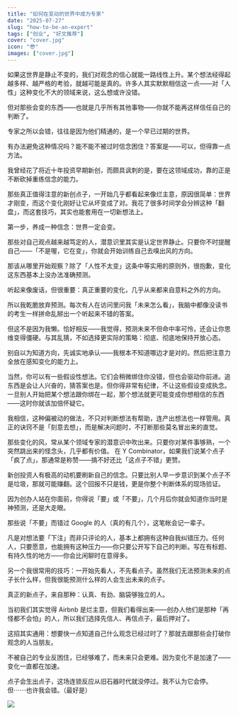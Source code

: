 ```yaml
---
title: "如何在变动的世界中成为专家"
date: "2025-07-27"
slug: "how-to-be-an-expert"
tags: ["创业", "好文推荐"]
cover: "cover.jpg"
icon: "😎"
images: ["cover.jpg"]
---
```

如果这世界是静止不变的，我们对观念的信心就能一路线性上升。某个想法经得起越多样、越严格的考验，就越可能是真的。许多人其实默默相信这一点——对「人性」这种变化不大的领域来说，这么想或许没错。



但对那些会变的东西——也就是几乎所有其他事物——你就不能再这样信任自己的判断了。



专家之所以会错，往往是因为他们精通的，是一个早已过期的世界。



有办法避免这种情况吗？能不能不被过时信念困住？答案是——可以，但得靠一点方法。



我曾经花了将近十年投资早期新创，而颇具讽刺的是，要在这领域成功，靠的正是不断砍掉重练信念的能力。



那些真正值得注意的新创点子，一开始几乎都看起来像烂主意，原因很简单：世界才刚变，而这个变化刚好让它从坏变成了对。我花了很多时间学会分辨这种「翻盘」，而这套技巧，其实也能套用在一切新想法上。



第一步，养成一种信念：世界一定会变。



那些对自己观点越来越笃定的人，潜意识里其实是认定世界静止。只要你不时提醒自己——「不是喔，它在变」，你就会开始训练自己去嗅出风的方向。



那该从哪里开始观察？除了「人性不太变」这条中等实用的原则外，很抱歉，变化这东西基本上没办法准确预测。



听起来像废话，但很重要：真正重要的变化，几乎从来都来自意料之外的方向。



所以我乾脆放弃预测。每次有人在访问里问我「未来怎么看」，我脑中都像没读书的考生一样拼命乱掰出一个听起来不错的答案。



但这不是因为我懒。恰好相反——我觉得，预测未来不但命中率可怜，还会让你思维变得僵硬。与其乱猜，不如选择更实际的策略：彻底、彻底地保持开放心态。



别自以为知道方向，先诚实地承认——我根本不知道哪边才是对的。然后把注意力全放在感知变化的能力上。



当然，你可以有一些假设性想法。它们会稍微绑住你没错，但也会驱动你前进。追东西是会让人兴奋的，猜答案也是。但你得非常有纪律，不让这些假设变成执念。
一旦别人开始把某个想法跟你绑在一起，那个想法就更可能变成你想相信的东西——这时你就该加倍怀疑它。



我相信，这种偏被动的做法，不只对判断想法有帮助，连产出想法也一样管用。真正的诀窍不是「刻意去想」，而是解决问题时，不打断那些莫名冒出来的直觉。



那些变化的风，常从某个领域专家的潜意识中吹出来。只要你对某件事够熟，一个突然跳出来的怪念头，几乎都有价值。
在 Y Combinator，如果我们说某个点子「疯了点」，那通常是称赞——搞不好还比「这点子不错」更赞。



新创投资人有极高的动机要刷新自己的信念。只要比别人早一步意识到某个点子不是垃圾，那就可能赚翻。这个回报不只是钱，更是你整个判断体系的现场验证。



因为创办人站在你面前，你得说「要」或「不要」，几个月后你就会知道你当时是神预测，还是大走眼。



那些说「不要」而错过 Google 的人（真的有几个），这笔帐会记一辈子。



凡是对想法要「下注」而非只评论的人，基本上都拥有这种自我纠错压力。任何人，只要愿意，也能拥有这种压力——你只要公开写下自己的判断。写在有标题、有持久性的地方——你会比闲聊时在意得多。



另一个我很常用的技巧：一开始先看人，不先看点子。虽然我们无法预测未来的点子长什么样，但我很能预测什么样的人会生出未来的点子。



真正的新点子，来自那种：认真、有劲、脑袋够独立的人。



当初我们其实觉得 Airbnb 是烂主意，但我们看得出来——创办人他们是那种「再怪都不会怕」的人，所以我们选择先信人、再信点子，最后押对了。



这招其实通用：想要快一点知道自己什么观念已经过时了？那就去跟那些会打破你观念的人当朋友。



不被自己的专业反困住，已经够难了，而未来只会更难。因为变化不是加速了——变化一直都在加速。



点子会生出点子，这场连锁反应从旧石器时代就没停过。我不认为它会停。
但⋯⋯也许我会错。（最好是）




![](https://prod-files-secure.s3.us-west-2.amazonaws.com/112d0858-5090-4d34-a606-b75eb8d65fd2/46476355-9cf3-4e99-9b7a-3531bc426380/1000202064.png?X-Amz-Algorithm=AWS4-HMAC-SHA256&X-Amz-Content-Sha256=UNSIGNED-PAYLOAD&X-Amz-Credential=ASIAZI2LB466WSZJJQL3%2F20251016%2Fus-west-2%2Fs3%2Faws4_request&X-Amz-Date=20251016T190928Z&X-Amz-Expires=3600&X-Amz-Security-Token=IQoJb3JpZ2luX2VjEOv%2F%2F%2F%2F%2F%2F%2F%2F%2F%2FwEaCXVzLXdlc3QtMiJGMEQCIGnwQw8MR9PwyWgPG%2BmM3n4%2F57MUIqIVuv%2B6X75QicGhAiA%2Fl%2Bm576rB0xrWB1CO2GbsGk760KNCCJNNjKl3aSBVEiqIBAiU%2F%2F%2F%2F%2F%2F%2F%2F%2F%2F8BEAAaDDYzNzQyMzE4MzgwNSIMqA497rGAQeFIOmOFKtwDgh4Glbqj3s9P3FuTK2zGQaNpSMZs9MRXQr35ymL6PaA3%2FPkCrg%2Bp4iWslLx8PbUTbtbnrWyLZI03%2B8LBITu76vqGSAQwHaMZTHCJXd7hs4nte32%2BYn1g40SKsT2%2B92JQ%2BhwL1Q8yc7UVVQIm%2FhO%2BIg5EQnD60zwh9th5aetat489KT%2F9l%2F74tB3vLrEltBJoIdwawmg4RnABEA25ApR45CjB3NIifRkjsItliohUksqZ6VWKbwUDoFKKqDx7jYPvfWEHhG32Yl8QPVxMlvME3TfGrVFhCPPJk99v%2BO%2B%2FAErXXZtaiqm9XhGacrmryAVaHTbH2igzFFu%2BCUchTVZfa7RmeksYFuiWy5O1wE%2Bk8blHvzJyej6UA16dbMEYd%2BzNNkYKlw5vLdn%2BzhlrjWiOkKc02isXCRXiR6KBGJUj%2BOObFMnq8vpAEd3Xjaw%2Fp66xd0cuQgtk8CegyM2TKCbeQjpwzFsJr0ixtS1uIYShtDu25dYMPXZvWdLsNjpIHNcEjupIyijGK9uqDKfsEZH6I5iagMxh5Uu43Di2u1UsUYiYynp%2FeLs3YrPv5B2bnwOhoKSC5GpbptmNkmOuZENUsBBbS6oOiNNWqYWuQ0VKBoC7V6IdoupbwhUJAHwwk%2FbExwY6pgEIUIHSrGEevcBrFoeV0tqZOLgLUOfaFXlzk85Mh1cu95rmfePUToGN1xQatLTHetThvXvAq7M24L6GazxzEz7UF8w%2FHMDqj94R5uYKGmxl6uvzJ%2BZ0t3A67nCtv9V%2BtFFoJK4vIMnxRzwt4CnmO%2BqAPViPt4Zlc%2B03MLew1p4sXXPpTvbG10fvH11s1Lz05CIAO4W2%2BmzNpLwh350uEtyfHEQuufdj&X-Amz-Signature=0bd0a26c698169b34d8ee5eaf599e4908b539ece59e808193426108406e0a7e1&X-Amz-SignedHeaders=host&x-amz-checksum-mode=ENABLED&x-id=GetObject)

